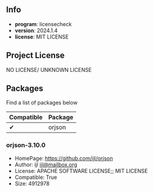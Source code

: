 ## Info

- **program**: licensecheck
- **version**: 2024.1.4
- **license**: MIT LICENSE

## Project License

NO LICENSE/ UNKNOWN LICENSE

## Packages

Find a list of packages below

|Compatible|Package|
|:--|:--|
|✔|orjson|

### orjson-3.10.0

- HomePage: https://github.com/ijl/orjson
- Author: ijl <ijl@mailbox.org>
- License: APACHE SOFTWARE LICENSE;; MIT LICENSE
- Compatible: True
- Size: 4912978

